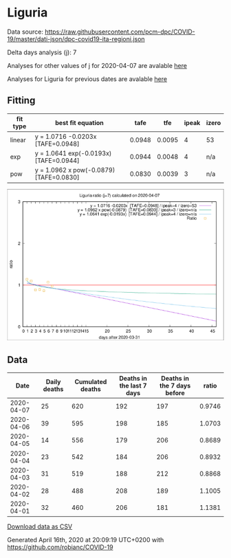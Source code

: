 # Liguria

Data source: https://raw.githubusercontent.com/pcm-dpc/COVID-19/master/dati-json/dpc-covid19-ita-regioni.json

Delta days analysis (j): 7

Analyses for other values of j for 2020-04-07 are avalable [here](../2020-04-07/README.md)

Analyses for Liguria for previous dates are avalable [here](../README.md)

## Fitting 
|fit type|best fit equation|tafe|tfe|ipeak|izero|
|-------|-----|--------|------|---|---|
|linear|y = 1.0716 -0.0203x  [TAFE=0.0948]|0.0948|0.0095|4|53|
|exp|y = 1.0641 exp(-0.0193x)  [TAFE=0.0944]|0.0944|0.0048|4|n/a|
|pow|y = 1.0962 x pow(-0.0879)  [TAFE=0.0830]|0.0830|0.0039|3|n/a|

![Plot](COVID-19_liguria_j7_2020-04-07.png)

## Data
|Date|Daily deaths|Cumulated deaths|Deaths in the last 7 days|Deaths in the 7 days before|ratio|
|----|----------|-----------|-------|--------------------|-----|
|2020-04-07|25|620|192|197|0.9746|
|2020-04-06|39|595|198|185|1.0703|
|2020-04-05|14|556|179|206|0.8689|
|2020-04-04|23|542|184|206|0.8932|
|2020-04-03|31|519|188|212|0.8868|
|2020-04-02|28|488|208|189|1.1005|
|2020-04-01|32|460|206|181|1.1381|

[Download data as CSV](COVID-19_liguria_j7_2020-04-07.csv)

Generated April 16th, 2020 at 20:09:19 UTC+0200 with https://github.com/robianc/COVID-19
